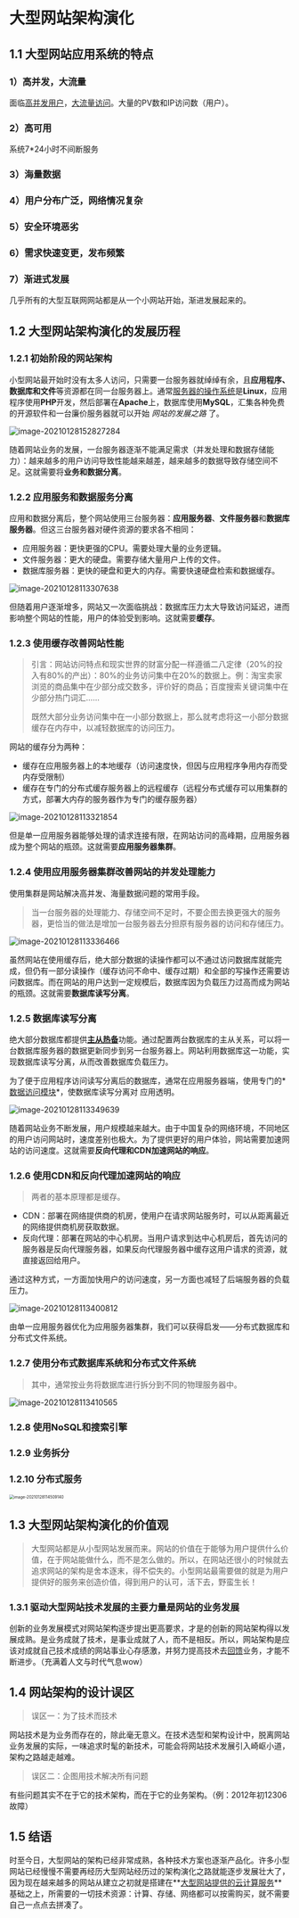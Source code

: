 # 大型网站架构演化



## 1.1 大型网站应用系统的特点

### 1）高并发，大流量

面临<u>高并发用户</u>，<u>大流量访问</u>。大量的PV数和IP访问数（用户）。

### 2）高可用

系统7*24小时不间断服务

### 3）海量数据

### 4）用户分布广泛，网络情况复杂

### 5）安全环境恶劣

### 6）需求快速变更，发布频繁

### 7）渐进式发展

几乎所有的大型互联网网站都是从一个小网站开始，渐进发展起来的。



## 1.2 大型网站架构演化的发展历程

### 1.2.1 初始阶段的网站架构

小型网站最开始时没有太多人访问，只需要一台服务器就绰绰有余，且**应用程序、数据库和文件**等资源都在同一台服务器上。通常<u>服务器的操作系统</u>是**Linux**，应用程序使用**PHP**开发，然后部署在**Apache**上，数据库使用**MySQL**，汇集各种免费的开源软件和一台廉价服务器就可以开始 *网站的发展之路* 了。

![image-20210128152827284](image/image-20210128152827284.png)

随着网站业务的发展，一台服务器逐渐不能满足需求（并发处理和数据存储能力）：越来越多的用户访问导致性能越来越差，越来越多的数据导致存储空间不足。这就需要将**业务和数据分离**。



### 1.2.2 应用服务和数据服务分离

应用和数据分离后，整个网站使用三台服务器：**应用服务器**、**文件服务器**和**数据库服务器**。但这三台服务器对硬件资源的要求各不相同：

- 应用服务器：更快更强的CPU。需要处理大量的业务逻辑。
- 文件服务器：更大的硬盘。需要存储大量用户上传的文件。
- 数据库服务器：更快的硬盘和更大的内存。需要快速硬盘检索和数据缓存。

![image-20210128113307638](image/image-20210128113307638.png)

但随着用户逐渐增多，网站又一次面临挑战：数据库压力太大导致访问延迟，进而影响整个网站的性能，用户的体验受到影响。这就需要**缓存**。



### 1.2.3 使用缓存改善网站性能

> 引言：网站访问特点和现实世界的财富分配一样遵循二八定律（20%的投入有80%的产出）：80%的业务访问集中在20%的数据上。例：淘宝卖家浏览的商品集中在少部分成交数多，评价好的商品；百度搜索关键词集中在少部分热门词汇……
>
> 既然大部分业务访问集中在一小部分数据上，那么就考虑将这一小部分数据缓存在内存中，以减轻数据库的访问压力。

网站的缓存分为两种：

- 缓存在应用服务器上的本地缓存（访问速度快，但因与应用程序争用内存而受内存受限制）
- 缓存在专门的分布式缓存服务器上的远程缓存（远程分布式缓存可以用集群的方式，部署大内存的服务器作为专门的缓存服务器）

![image-20210128113321854](image/image-20210128113321854.png)

但是单一应用服务器能够处理的请求连接有限，在网站访问的高峰期，应用服务器成为整个网站的瓶颈。这就需要**应用服务器集群**。



### 1.2.4 使用应用服务器集群改善网站的并发处理能力

使用集群是网站解决高并发、海量数据问题的常用手段。

> 当一台服务器的处理能力、存储空间不足时，不要企图去换更强大的服务器，更恰当的做法是增加一台服务器去分担原有服务器的访问和存储压力。

![image-20210128113336466](image/image-20210128113336466.png)

虽然网站在使用缓存后，绝大部分数据的读操作都可以不通过访问数据库就能完成，但仍有一部分读操作（缓存访问不命中、缓存过期）和全部的写操作还需要访问数据库。而在网站的用户达到一定规模后，数据库因为负载压力过高而成为网站的瓶颈。这就需要**数据库读写分离**。



### 1.2.5 数据库读写分离

绝大部分数据库都提供<u>**主从热备**</u>功能。通过配置两台数据库的主从关系，可以将一台数据库服务器的数据更新同步到另一台服务器上。网站利用数据库这一功能，实现数据库读写分离，从而改善数据库负载压力。

为了便于应用程序访问读写分离后的数据库，通常在应用服务器端，使用专门的*<u>数据访问模块</u>*，使数据库读写分离对 应用透明。

![image-20210128113349639](image/image-20210128113349639.png)

随着网站业务不断发展，用户规模越来越大。由于中国复杂的网络环境，不同地区的用户访问网站时，速度差别也极大。为了提供更好的用户体验，网站需要加速网站的访问速度。这就需要**反向代理和CDN加速网站的响应**。



### 1.2.6 使用CDN和反向代理加速网站的响应

> 两者的基本原理都是缓存。

- CDN：部署在网络提供商的机房，使用户在请求网站服务时，可以从距离最近的网络提供商机房获取数据。
- 反向代理：部署在网站的中心机房。当用户请求到达中心机房后，首先访问的服务器是反向代理服务器，如果反向代理服务器中缓存这用户请求的资源，就直接返回给用户。

通过这种方式，一方面加快用户的访问速度，另一方面也减轻了后端服务器的负载压力。

![image-20210128113400812](image/image-20210128113400812.png)

由单一应用服务器优化为应用服务器集群，我们可以获得启发——分布式数据库和分布式文件系统。



### 1.2.7 使用分布式数据库系统和分布式文件系统

> 其中，通常按业务将数据库进行拆分到不同的物理服务器中。

![image-20210128113410565](image/image-20210128113410565.png)

### 1.2.8 使用NoSQL和搜索引擎

### 1.2.9 业务拆分

### 1.2.10 分布式服务

<img src="image/image-20210128114509140.png" alt="image-20210128114509140" style="zoom:50%;" />



## 1.3 大型网站架构演化的价值观

> 大型网站都是从小型网站发展而来。网站的价值在于能够为用户提供什么价值，在于网站能做什么，而不是怎么做的。所以，在网站还很小的时候就去追求网站的架构是舍本逐末，得不偿失的。小型网站最需要做的就是为用户提供好的服务来创造价值，得到用户的认可，活下去，野蛮生长！



### 1.3.1 驱动大型网站技术发展的主要力量是网站的业务发展

创新的业务发展模式对网站架构逐步提出更高要求，才是的创新的网站架构得以发展成熟。是业务成就了技术，是事业成就了人，而不是相反。所以，网站架构是应该对成就自己技术成绩的网站事业心存感激，并努力提高技术去<u>回馈</u>业务，才能不断进步。（充满着人文与时代气息wow）



## 1.4 网站架构的设计误区

> 误区一：为了技术而技术

网站技术是为业务而存在的，除此毫无意义。在技术选型和架构设计中，脱离网站业务发展的实际，一味追求时髦的新技术，可能会将网站技术发展引入崎岖小道，架构之路越走越难。

> 误区二：企图用技术解决所有问题

有些问题其实不在于它的技术架构，而在于它的业务架构。（例：2012年初12306故障）



## 1.5 结语

时至今日，大型网站的架构已经非常成熟，各种技术方案也逐渐产品化。许多小型网站已经慢慢不需要再经历大型网站经历过的架构演化之路就能逐步发展壮大了，因为现在越来越多的网站从建立之初就是搭建在**<u>大型网站提供的云计算服务</u>**基础之上，所需要的一切技术资源：计算、存储、网络都可以按需购买，就不需要自己一点点去拼凑了。